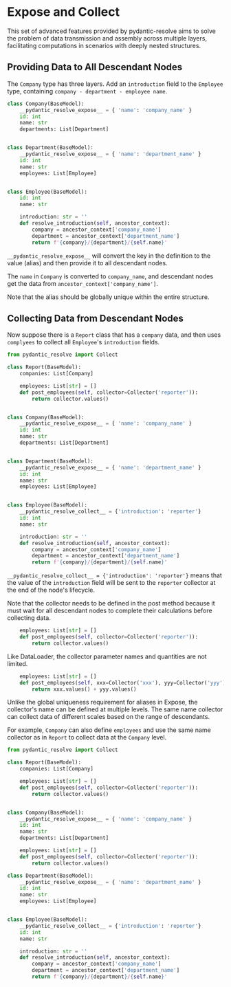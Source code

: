 # Expose and Collect

This set of advanced features provided by pydantic-resolve aims to solve the problem of data transmission and assembly across multiple layers, facilitating computations in scenarios with deeply nested structures.

## Providing Data to All Descendant Nodes

The `Company` type has three layers. Add an `introduction` field to the `Employee` type, containing `company - department - employee name`.

```python hl_lines="2 9 21 22"
class Company(BaseModel):
    __pydantic_resolve_expose__ = { 'name': 'company_name' }
    id: int
    name: str
    departments: List[Department]


class Department(BaseModel):
    __pydantic_resolve_expose__ = { 'name': 'department_name' }
    id: int
    name: str
    employees: List[Employee]


class Employee(BaseModel):
    id: int
    name: str

    introduction: str = ''
    def resolve_introduction(self, ancestor_context):
        company = ancestor_context['company_name']
        department = ancestor_context['department_name']
        return f'{company}/{department}/{self.name}'

```

`__pydantic_resolve_expose__` will convert the key in the definition to the value (alias) and then provide it to all descendant nodes.

The `name` in `Company` is converted to `company_name`, and descendant nodes get the data from `ancestor_context['company_name']`.

Note that the alias should be globally unique within the entire structure.

## Collecting Data from Descendant Nodes

Now suppose there is a `Report` class that has a `company` data, and then uses `complyees` to collect all `Employee`'s `introduction` fields.

```python hl_lines="7 26"
from pydantic_resolve import Collect

class Report(BaseModel):
    companies: List[Company]

    employees: List[str] = []
    def post_employees(self, collector=Collector('reporter')):
        return collector.values()


class Company(BaseModel):
    __pydantic_resolve_expose__ = { 'name': 'company_name' }
    id: int
    name: str
    departments: List[Department]


class Department(BaseModel):
    __pydantic_resolve_expose__ = { 'name': 'department_name' }
    id: int
    name: str
    employees: List[Employee]


class Employee(BaseModel):
    __pydantic_resolve_collect__ = {'introduction': 'reporter'}
    id: int
    name: str

    introduction: str = ''
    def resolve_introduction(self, ancestor_context):
        company = ancestor_context['company_name']
        department = ancestor_context['department_name']
        return f'{company}/{department}/{self.name}'
```

`__pydantic_resolve_collect__ = {'introduction': 'reporter'}` means that the value of the `introduction` field will be sent to the `reporter` collector at the end of the node's lifecycle.

Note that the collector needs to be defined in the post method because it must wait for all descendant nodes to complete their calculations before collecting data.

```python
    employees: List[str] = []
    def post_employees(self, collector=Collector('reporter')):
        return collector.values()
```

Like DataLoader, the collector parameter names and quantities are not limited.

```python
    employees: List[str] = []
    def post_employees(self, xxx=Collector('xxx'), yyy=Collector('yyy')):
        return xxx.values() + yyy.values()
```

Unlike the global uniqueness requirement for aliases in Expose, the collector's name can be defined at multiple levels. The same name collector can collect data of different scales based on the range of descendants.

For example, `Company` can also define `employees` and use the same name collector as in `Report` to collect data at the `Company` level.

```python hl_lines="7 18"
from pydantic_resolve import Collect

class Report(BaseModel):
    companies: List[Company]

    employees: List[str] = []
    def post_employees(self, collector=Collector('reporter')):
        return collector.values()


class Company(BaseModel):
    __pydantic_resolve_expose__ = { 'name': 'company_name' }
    id: int
    name: str
    departments: List[Department]

    employees: List[str] = []
    def post_employees(self, collector=Collector('reporter')):
        return collector.values()

class Department(BaseModel):
    __pydantic_resolve_expose__ = { 'name': 'department_name' }
    id: int
    name: str
    employees: List[Employee]


class Employee(BaseModel):
    __pydantic_resolve_collect__ = {'introduction': 'reporter'}
    id: int
    name: str

    introduction: str = ''
    def resolve_introduction(self, ancestor_context):
        company = ancestor_context['company_name']
        department = ancestor_context['department_name']
        return f'{company}/{department}/{self.name}'
```
